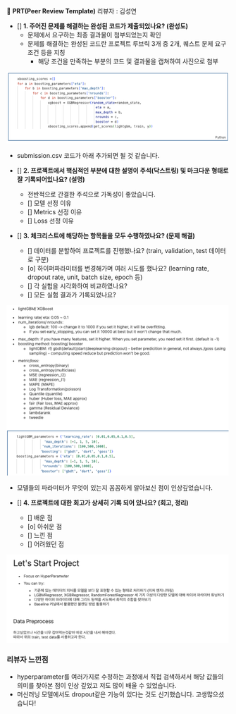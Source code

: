 🔑 **PRT(Peer Review Template)**
리뷰자 : 김성연

- []  **1. 주어진 문제를 해결하는 완성된 코드가 제출되었나요? (완성도)**
    - 문제에서 요구하는 최종 결과물이 첨부되었는지 확인
    - 문제를 해결하는 완성된 코드란 프로젝트 루브릭 3개 중 2개, 
    퀘스트 문제 요구조건 등을 지칭
        - 해당 조건을 만족하는 부분의 코드 및 결과물을 캡쳐하여 사진으로 첨부

![img](img1.png)
- submission.csv 코드가 아래 추가되면 될 것 같습니다.
        

- []  **2. 프로젝트에서 핵심적인 부분에 대한 설명이 주석(닥스트링) 및 마크다운 형태로 잘 기록되어있나요? (설명)**
    - 전반적으로 간결한 주석으로 가독성이 좋았습니다.
    - []  모델 선정 이유
    - []  Metrics 선정 이유
    - []  Loss 선정 이유


- []  **3. 체크리스트에 해당하는 항목들을 모두 수행하였나요? (문제 해결)**
    - []  데이터를 분할하여 프로젝트를 진행했나요? (train, validation, test 데이터로 구분)
    - [o]  하이퍼파라미터를 변경해가며 여러 시도를 했나요? (learning rate, dropout rate, unit, batch size, epoch 등)
    - []  각 실험을 시각화하여 비교하였나요?
    - []  모든 실험 결과가 기록되었나요?

![img](img2.png)
- 모델들의 파라미터가 무엇이 있는지 꼼꼼하게 알아보신 점이 인상깊었습니다.

- []  **4. 프로젝트에 대한 회고가 상세히 기록 되어 있나요? (회고, 정리)**
    - []  배운 점
    - [o]  아쉬운 점
    - []  느낀 점
    - []  어려웠던 점

![img](img3.png)

### 리뷰자 느낀점
- hyperparameter를 여러가지로 수정하는 과정에서 직접 검색하셔서 해당 값들의 의미를 찾아본 점이 인상 깊었고 저도 많이 배울 수 있었습니다.
- 머신러닝 모델에서도 dropout같은 기능이 있다는 것도 신기했습니다. 고생많으셨습니다!
